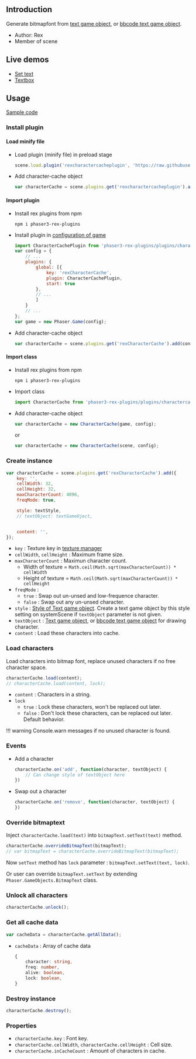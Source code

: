 ## Introduction

Generate bitmapfont from [text game object](text.md), or [bbcode text game object](bbcodetext.md).

- Author: Rex
- Member of scene

## Live demos

- [Set text](https://codepen.io/rexrainbow/pen/vYpLPGV)
- [Textbox](https://codepen.io/rexrainbow/pen/ExoKpxN)

## Usage

[Sample code](https://github.com/rexrainbow/phaser3-rex-notes/tree/master/examples/charactercache)

### Install plugin

#### Load minify file

- Load plugin (minify file) in preload stage
    ```javascript
    scene.load.plugin('rexcharactercacheplugin', 'https://raw.githubusercontent.com/rexrainbow/phaser3-rex-notes/master/dist/rexcharactercacheplugin.min.js', true);
    ```
- Add character-cache object
    ```javascript
    var characterCache = scene.plugins.get('rexcharactercacheplugin').add(config);
    ```

#### Import plugin

- Install rex plugins from npm
    ```
    npm i phaser3-rex-plugins
    ```
- Install plugin in [configuration of game](game.md#configuration)
    ```javascript
    import CharacterCachePlugin from 'phaser3-rex-plugins/plugins/charactercache-plugin.js';
    var config = {
        // ...
        plugins: {
            global: [{
                key: 'rexCharacterCache',
                plugin: CharacterCachePlugin,
                start: true
            },
            // ...
            ]
        }
        // ...
    };
    var game = new Phaser.Game(config);
    ```
- Add character-cache object
    ```javascript
    var characterCache = scene.plugins.get('rexCharacterCache').add(config);
    ```

#### Import class

- Install rex plugins from npm
    ```
    npm i phaser3-rex-plugins
    ```
- Import class
    ```javascript
    import CharacterCache from 'phaser3-rex-plugins/plugins/charactercache.js';
    ```
- Add character-cache object
    ```javascript
    var characterCache = new CharacterCache(game, config);
    ```
    or
    ```javascript
    var characterCache = new CharacterCache(scene, config);
    ```

### Create instance

```javascript
var characterCache = scene.plugins.get('rexCharacterCache').add({
    key: '',  
    cellWidth: 32,
    cellHeight: 32,
    maxCharacterCount: 4096,
    freqMode: true,

    style: textStyle,
    // textObject: textGameOject,


    content: '',
});
```

- `key` : Texture key in [texture manager](textures.md)
- `cellWidth`, `cellHeight` : Maximum frame size.
- `maxCharacterCount` : Maximun character count.
    - Width of texture = `Math.ceil(Math.sqrt(maxCharacterCount)) * cellWidth`
    - Height of texture = `Math.ceil(Math.sqrt(maxCharacterCount)) * cellHeight`
- `freqMode` : 
    - `true` : Swap out un-unsed and low-frequence character.
    - `false` : Swap out any un-unsed character.
- `style` : [Style of Text game object](text.md#add-text-object). Create a text game object by this style setting
  on systemScene if `textObject` parameter is not given.
- `textObject` : [Text game object](text.md), or [bbcode text game object](bbcodetext.md) for drawing character.
- `content` : Load these characters into cache.

### Load characters

Load characters into bitmap font, replace unused characters if no free character space.

```javascript
characterCache.load(content);
// characterCache.load(content, lock);
```

- `content` : Characters in a string.
- `lock`
    - `true` : Lock these characters, won't be replaced out later.
    - `false` : Don't lock these characters, can be replaced out later. Default behavior.

!!! warning
    Console.warn messages if no unused character is found.

### Events

- Add a character
    ```javascript
    characterCache.on('add', function(character, textObject) {
        // Can change style of textObject here
    })
    ```
- Swap out a character
    ```javascript
    characterCache.on('remove', function(character, textObject) {
    })
    ```

### Override bitmaptext

Inject `characterCache.load(text)` into `bitmapText.setText(text)` method.

```javascript
characterCache.overrideBitmapText(bitmapText);
// var bitmapText = characterCache.overrideBitmapText(bitmapText);
```

Now `setText` method has `lock` parameter : `bitmapText.setText(text, lock)`.

Or user can override `bitmapText.setText` by extending `Phaser.GameObjects.BitmapText` class.

### Unlock all characters

```javascript
characterCache.unlock();
```

### Get all cache data

```javascript
var cacheData = characterCache.getAllData();
```

- `cacheData` : Array of cache data
    ```typescript
    {
        character: string,
        freq: number,
        alive: boolean,
        lock: boolean,
    }
    ```

### Destroy instance

```javascript
characterCache.destroy();
```

### Properties

- `characterCache.key` : Font key.
- `characterCache.cellWidth`, `characterCache.cellHeight` : Cell size.
- `characterCache.inCacheCount` : Amount of characters in cache.